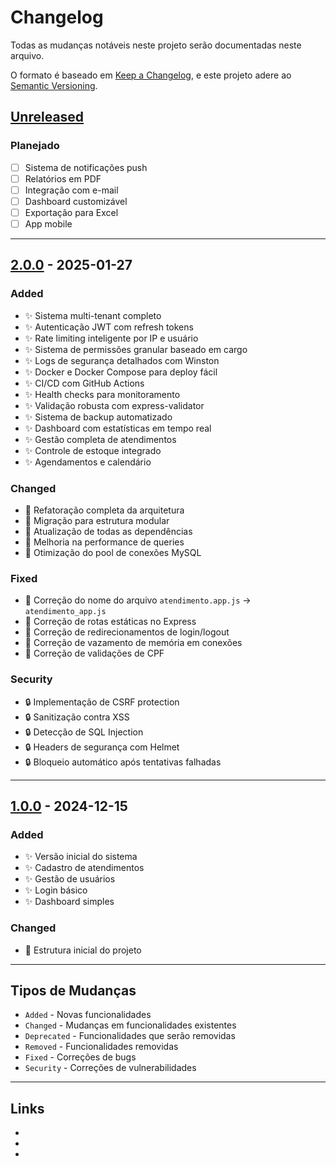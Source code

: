 # Changelog

Todas as mudanças notáveis neste projeto serão documentadas neste arquivo.

O formato é baseado em [Keep a Changelog](https://keepachangelog.com/pt-BR/1.0.0/),
e este projeto adere ao [Semantic Versioning](https://semver.org/lang/pt-BR/).

## [Unreleased]

### Planejado
- [ ] Sistema de notificações push
- [ ] Relatórios em PDF
- [ ] Integração com e-mail
- [ ] Dashboard customizável
- [ ] Exportação para Excel
- [ ] App mobile

---

## [2.0.0] - 2025-01-27

### Added
- ✨ Sistema multi-tenant completo
- ✨ Autenticação JWT com refresh tokens
- ✨ Rate limiting inteligente por IP e usuário
- ✨ Sistema de permissões granular baseado em cargo
- ✨ Logs de segurança detalhados com Winston
- ✨ Docker e Docker Compose para deploy fácil
- ✨ CI/CD com GitHub Actions
- ✨ Health checks para monitoramento
- ✨ Validação robusta com express-validator
- ✨ Sistema de backup automatizado
- ✨ Dashboard com estatísticas em tempo real
- ✨ Gestão completa de atendimentos
- ✨ Controle de estoque integrado
- ✨ Agendamentos e calendário

### Changed
- 🔄 Refatoração completa da arquitetura
- 🔄 Migração para estrutura modular
- 🔄 Atualização de todas as dependências
- 🔄 Melhoria na performance de queries
- 🔄 Otimização do pool de conexões MySQL

### Fixed
- 🐛 Correção do nome do arquivo `atendimento.app.js` → `atendimento_app.js`
- 🐛 Correção de rotas estáticas no Express
- 🐛 Correção de redirecionamentos de login/logout
- 🐛 Correção de vazamento de memória em conexões
- 🐛 Correção de validações de CPF

### Security
- 🔒 Implementação de CSRF protection
- 🔒 Sanitização contra XSS
- 🔒 Detecção de SQL Injection
- 🔒 Headers de segurança com Helmet
- 🔒 Bloqueio automático após tentativas falhadas

---

## [1.0.0] - 2024-12-15

### Added
- ✨ Versão inicial do sistema
- ✨ Cadastro de atendimentos
- ✨ Gestão de usuários
- ✨ Login básico
- ✨ Dashboard simples

### Changed
- 🔄 Estrutura inicial do projeto

---

## Tipos de Mudanças

- `Added` - Novas funcionalidades
- `Changed` - Mudanças em funcionalidades existentes
- `Deprecated` - Funcionalidades que serão removidas
- `Removed` - Funcionalidades removidas
- `Fixed` - Correções de bugs
- `Security` - Correções de vulnerabilidades

---

## Links

- [Unreleased]: https://github.com/silasjosiqueira-oss/FORTALECESUAS/compare/v2.0.0...HEAD
- [2.0.0]: https://github.com/silasjosiqueira-oss/FORTALECESUAS/compare/v1.0.0...v2.0.0
- [1.0.0]: https://github.com/silasjosiqueira-oss/FORTALECESUAS/releases/tag/v1.0.0

